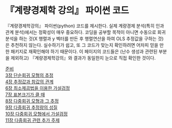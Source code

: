# 『계량경제학 강의』 파이썬 코드

『계량경제학강의』 파이썬(python) 코드를 제시한다. 실제 계량경제
분석(특히 인과관계 분석)에서는 정확성이 매우 중요하다. 코딩을 공부할
목적이 아니면 수동으로 회귀분석을 하는 것(X 행렬과 y 벡터를 만든 후
행렬연산을 하여 OLS 추정값을 구하는 것)은 추천하지 않는다. 실수하기가
쉽고, 또 그 코드가 맞는지 확인하려면 어차피 믿을 만한 패키지로
재확인해야 하기 때문이다. 이 페이지의 코드들은 (난수 생성과 관련된
부분을 제외하고) 『계량경제학강의』와 결과가 동일한지 눈으로 직접
확인한 것이다.

[준비](Prepare%20Data.md)<br />
[3장 단순회귀 모형의 추정](notebooks/03.ipynb)<br />
[4장 추정값과 참값의 관계](notebooks/04.ipynb)<br />
[6장 최소제곱법을 이용한 가설검정](notebooks/06.ipynb)<br />
[7장 표본크기가 클 때](notebooks/07.ipynb)<br />
[8장 다중회귀 모형과 그 추정](notebooks/08.ipynb)<br />
[9장 다중회귀 추정량의 성질](notebooks/09.ipynb)<br />
[10장 다중회귀 모형에서 가설검정](notebooks/10.ipynb)<br />
[11장 다중회귀 관련 추가 주제](notebooks/11.ipynb)<br />

